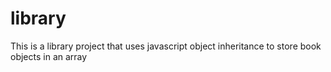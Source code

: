 # library
This is a library project that uses javascript object inheritance to store book objects in an array